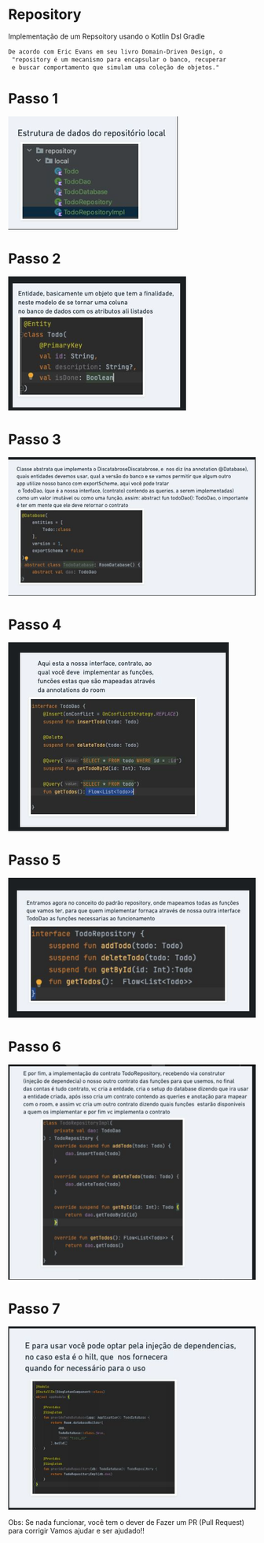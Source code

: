 # Repository

Implementação de um Repsoitory usando o
Kotlin Dsl Gradle


```
De acordo com Eric Evans em seu livro Domain-Driven Design, o
 "repository é um mecanismo para encapsular o banco, recuperar 
 e buscar comportamento que simulam uma coleção de objetos."
```

# Passo 1
![](image/1.png)
# Passo 2
![](image/2.png)
# Passo 3
![](image/3.png)
# Passo 4
![](image/4.png)
# Passo 5
![](image/5.png)
# Passo 6
![](image/6.png)
# Passo 7
![](image/7.png)

Obs: Se nada funcionar, você tem o dever de Fazer um PR (Pull Request) para corrigir
Vamos ajudar e ser ajudado!!
